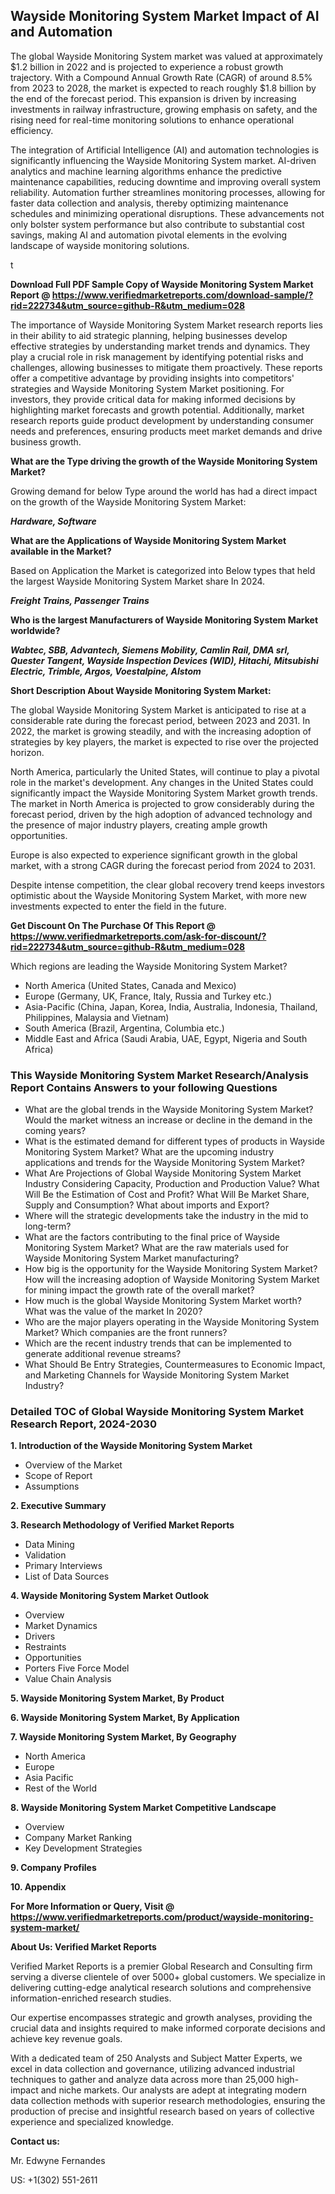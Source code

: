 <h2>Wayside Monitoring System Market Impact of AI and Automation</h2><p>The global Wayside Monitoring System market was valued at approximately $1.2 billion in 2022 and is projected to experience a robust growth trajectory. With a Compound Annual Growth Rate (CAGR) of around 8.5% from 2023 to 2028, the market is expected to reach roughly $1.8 billion by the end of the forecast period. This expansion is driven by increasing investments in railway infrastructure, growing emphasis on safety, and the rising need for real-time monitoring solutions to enhance operational efficiency.</p><p>The integration of Artificial Intelligence (AI) and automation technologies is significantly influencing the Wayside Monitoring System market. AI-driven analytics and machine learning algorithms enhance the predictive maintenance capabilities, reducing downtime and improving overall system reliability. Automation further streamlines monitoring processes, allowing for faster data collection and analysis, thereby optimizing maintenance schedules and minimizing operational disruptions. These advancements not only bolster system performance but also contribute to substantial cost savings, making AI and automation pivotal elements in the evolving landscape of wayside monitoring solutions.</p>t</p><p id="" class=""><strong>Download Full PDF Sample Copy of Wayside Monitoring System Market Report @ <a href="https://www.verifiedmarketreports.com/download-sample/?rid=222734&utm_source=github-R&utm_medium=028" target="_blank">https://www.verifiedmarketreports.com/download-sample/?rid=222734&utm_source=github-R&utm_medium=028</a></strong></p><p>The importance of&nbsp;Wayside Monitoring System Market research reports lies in their ability to aid strategic planning, helping businesses develop effective strategies by understanding market trends and dynamics. They play a crucial role in risk management by identifying potential risks and challenges, allowing businesses to mitigate them proactively. These reports offer a competitive advantage by providing insights into competitors' strategies and Wayside Monitoring System Market positioning. For investors, they provide critical data for making informed decisions by highlighting market forecasts and growth potential. Additionally, market research reports guide product development by understanding consumer needs and preferences, ensuring products meet market demands and drive business growth.</p><p><strong>What are the&nbsp;Type driving the growth of the Wayside Monitoring System Market?</strong></p><p id="" class="">Growing demand for below Type around the world has had a direct impact on the growth of the Wayside Monitoring System Market:</p><em><strong>Hardware, Software</strong></em></p><strong>What are the&nbsp;Applications&nbsp;of Wayside Monitoring System Market available in the Market?</strong></p><p id="" class="">Based on Application the Market is categorized into Below types that held the largest Wayside Monitoring System Market share In 2024.</p><em><strong>Freight Trains, Passenger Trains</strong></em></p><strong>Who is the largest Manufacturers of Wayside Monitoring System Market worldwide?</strong></p><p><em><strong>Wabtec, SBB, Advantech, Siemens Mobility, Camlin Rail, DMA srl, Quester Tangent, Wayside Inspection Devices (WID), Hitachi, Mitsubishi Electric, Trimble, Argos, Voestalpine, Alstom</strong></em></p><p id="" class=""><strong>Short Description About Wayside Monitoring System Market:</strong></p><p>The global Wayside Monitoring System Market is anticipated to rise at a considerable rate during the forecast period, between 2023 and 2031. In 2022, the market is growing steadily, and with the increasing adoption of strategies by key players, the market is expected to rise over the projected horizon.</p><p>North America, particularly the United States, will continue to play a pivotal role in the market's development. Any changes in the United States could significantly impact the Wayside Monitoring System Market growth trends. The market in North America is projected to grow considerably during the forecast period, driven by the high adoption of advanced technology and the presence of major industry players, creating ample growth opportunities.</p><p>Europe is also expected to experience significant growth in the global market, with a strong CAGR during the forecast period from 2024 to 2031.</p><p>Despite intense competition, the clear global recovery trend keeps investors optimistic about the Wayside Monitoring System Market, with more new investments expected to enter the field in the future.</p><p id="" class=""><strong>Get Discount On The Purchase Of This Report @ <a href="https://www.verifiedmarketreports.com/ask-for-discount/?rid=222734&utm_source=github-R&utm_medium=028" target="_blank">https://www.verifiedmarketreports.com/ask-for-discount/?rid=222734&utm_source=github-R&utm_medium=028</a></strong></p>Which regions are leading the Wayside Monitoring System Market?</p><ul><li>North America (United States, Canada and Mexico)</li><li>Europe (Germany, UK, France, Italy, Russia and Turkey etc.)</li><li>Asia-Pacific (China, Japan, Korea, India, Australia, Indonesia, Thailand, Philippines, Malaysia and Vietnam)</li><li>South America (Brazil, Argentina, Columbia etc.)</li><li>Middle East and Africa (Saudi Arabia, UAE, Egypt, Nigeria and South Africa)</li></ul><h3 id="" class="">This Wayside Monitoring System Market Research/Analysis Report Contains Answers to your following Questions</h3><ul><li>What are the global trends in the Wayside Monitoring System Market? Would the market witness an increase or decline in the demand in the coming years?</li><li>What is the estimated demand for different types of products in Wayside Monitoring System Market? What are the upcoming industry applications and trends for the Wayside Monitoring System Market?</li><li>What Are Projections of Global Wayside Monitoring System Market Industry Considering Capacity, Production and Production Value? What Will Be the Estimation of Cost and Profit? What Will Be Market Share, Supply and Consumption? What about imports and Export?</li><li>Where will the strategic developments take the industry in the mid to long-term?</li><li>What are the factors contributing to the final price of Wayside Monitoring System Market? What are the raw materials used for Wayside Monitoring System Market manufacturing?</li><li>How big is the opportunity for the Wayside Monitoring System Market? How will the increasing adoption of Wayside Monitoring System Market for mining impact the growth rate of the overall market?</li><li>How much is the global Wayside Monitoring System Market worth? What was the value of the market In 2020?</li><li>Who are the major players operating in the Wayside Monitoring System Market? Which companies are the front runners?</li><li>Which are the recent industry trends that can be implemented to generate additional revenue streams?</li><li>What Should Be Entry Strategies, Countermeasures to Economic Impact, and Marketing Channels for Wayside Monitoring System Market Industry?</li></ul><h3 id="" class="">Detailed TOC of Global Wayside Monitoring System Market Research Report, 2024-2030</h3><p id="" class=""><strong>1. Introduction of the Wayside Monitoring System Market</strong></p><ul><li>Overview of the Market</li><li>Scope of Report</li><li>Assumptions</li></ul><p id="" class=""><strong>2. Executive Summary</strong></p><p id="" class=""><strong>3. Research Methodology of Verified Market Reports</strong></p><ul><li>Data Mining</li><li>Validation</li><li>Primary Interviews</li><li>List of Data Sources</li></ul><p id="" class=""><strong>4. Wayside Monitoring System Market Outlook</strong></p><ul><li>Overview</li><li>Market Dynamics</li><li>Drivers</li><li>Restraints</li><li>Opportunities</li><li>Porters Five Force Model</li><li>Value Chain Analysis</li></ul><p id="" class=""><strong>5. Wayside Monitoring System Market, By Product</strong></p><p id="" class=""><strong>6. Wayside Monitoring System Market, By Application</strong></p><p id="" class=""><strong>7. Wayside Monitoring System Market, By Geography</strong></p><ul><li>North America</li><li>Europe</li><li>Asia Pacific</li><li>Rest of the World</li></ul><p id="" class=""><strong>8. Wayside Monitoring System Market Competitive Landscape</strong></p><ul><li>Overview</li><li>Company Market Ranking</li><li>Key Development Strategies</li></ul><p id="" class=""><strong>9. Company Profiles</strong></p><p id="" class=""><strong>10. Appendix</strong></p><p id="" class=""><strong>For More Information or Query, Visit @ <a href="https://www.verifiedmarketreports.com/product/wayside-monitoring-system-market/" target="_blank">https://www.verifiedmarketreports.com/product/wayside-monitoring-system-market/</a></strong></p><p id="" class=""><strong>About Us: Verified Market Reports</strong></p><p id="" class="">Verified Market Reports is a premier Global Research and Consulting firm serving a diverse clientele of over 5000+ global customers. We specialize in delivering cutting-edge analytical research solutions and comprehensive information-enriched research studies.</p><p id="" class="">Our expertise encompasses strategic and growth analyses, providing the crucial data and insights required to make informed corporate decisions and achieve key revenue goals.</p><p id="" class="">With a dedicated team of 250 Analysts and Subject Matter Experts, we excel in data collection and governance, utilizing advanced industrial techniques to gather and analyze data across more than 25,000 high-impact and niche markets. Our analysts are adept at integrating modern data collection methods with superior research methodologies, ensuring the production of precise and insightful research based on years of collective experience and specialized knowledge.</p><p id="" class=""><strong>Contact us:</strong></p><p id="" class="">Mr. Edwyne Fernandes</p><p id="" class="">US: +1(302) 551-2611</p>